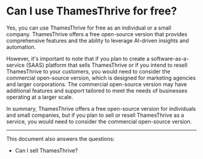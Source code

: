# Can I use ThamesThrive for free?

Yes, you can use ThamesThrive for free as an individual or a small company. ThamesThrive offers a free open-source version that
provides comprehensive features and the ability to leverage AI-driven insights and automation.

However, it's important to note that if you plan to create a software-as-a-service (SAAS) platform that sells ThamesThrive
or if you intend to resell ThamesThrive to your customers, you would need to consider the commercial open-source version,
which is designed for marketing agencies and larger corporations. The commercial open-source version may have additional
features and support tailored to meet the needs of businesses operating at a larger scale.

In summary, ThamesThrive offers a free open-source version for individuals and small companies, but if you plan to sell or
resell ThamesThrive as a service, you would need to consider the commercial open-source version.

---
This document also answers the questions:
- Can I sell ThamesThrive?
